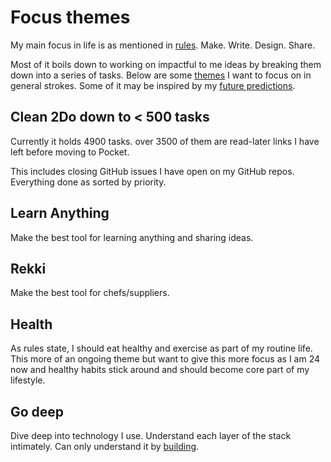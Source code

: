 # Focus themes

My main focus in life is as mentioned in [rules](rules.md). Make. Write. Design. Share.

Most of it boils down to working on impactful to me ideas by breaking them down into a series of tasks. Below are some [themes](https://www.youtube.com/watch?v=NVGuFdX5guE) I want to focus on in general strokes. Some of it may be inspired by my [future predictions](../future/future.md).

## Clean 2Do down to < 500 tasks

Currently it holds 4900 tasks. over 3500 of them are read-later links I have left before moving to Pocket.

This includes closing GitHub issues I have open on my GitHub repos. Everything done as sorted by priority.

## Learn Anything

Make the best tool for learning anything and sharing ideas.

## Rekki

Make the best tool for chefs/suppliers.

## Health

As rules state, I should eat healthy and exercise as part of my routine life. This more of an ongoing theme but want to give this more focus as I am 24 now and healthy habits stick around and should become core part of my lifestyle.

## Go deep

Dive deep into technology I use. Understand each layer of the stack intimately. Can only understand it by [building](https://github.com/nikitavoloboev/build-to-learn).
